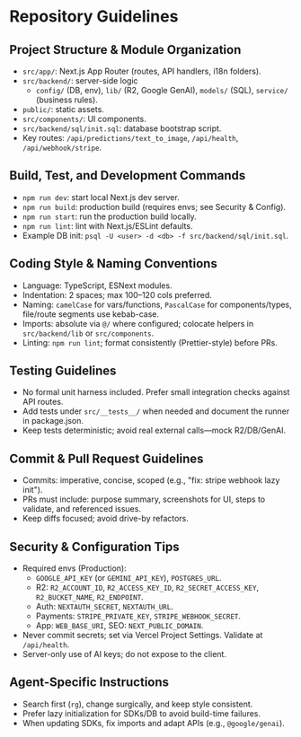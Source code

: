 # Repository Guidelines

## Project Structure & Module Organization
- `src/app/`: Next.js App Router (routes, API handlers, i18n folders).
- `src/backend/`: server-side logic
  - `config/` (DB, env), `lib/` (R2, Google GenAI), `models/` (SQL), `service/` (business rules).
- `public/`: static assets.
- `src/components/`: UI components.
- `src/backend/sql/init.sql`: database bootstrap script.
- Key routes: `/api/predictions/text_to_image`, `/api/health`, `/api/webhook/stripe`.

## Build, Test, and Development Commands
- `npm run dev`: start local Next.js dev server.
- `npm run build`: production build (requires envs; see Security & Config).
- `npm run start`: run the production build locally.
- `npm run lint`: lint with Next.js/ESLint defaults.
- Example DB init: `psql -U <user> -d <db> -f src/backend/sql/init.sql`.

## Coding Style & Naming Conventions
- Language: TypeScript, ESNext modules.
- Indentation: 2 spaces; max 100–120 cols preferred.
- Naming: `camelCase` for vars/functions, `PascalCase` for components/types, file/route segments use kebab-case.
- Imports: absolute via `@/` where configured; colocate helpers in `src/backend/lib` or `src/components`.
- Linting: `npm run lint`; format consistently (Prettier-style) before PRs.

## Testing Guidelines
- No formal unit harness included. Prefer small integration checks against API routes.
- Add tests under `src/__tests__/` when needed and document the runner in package.json.
- Keep tests deterministic; avoid real external calls—mock R2/DB/GenAI.

## Commit & Pull Request Guidelines
- Commits: imperative, concise, scoped (e.g., "fix: stripe webhook lazy init").
- PRs must include: purpose summary, screenshots for UI, steps to validate, and referenced issues.
- Keep diffs focused; avoid drive-by refactors.

## Security & Configuration Tips
- Required envs (Production):
  - `GOOGLE_API_KEY` (or `GEMINI_API_KEY`), `POSTGRES_URL`.
  - R2: `R2_ACCOUNT_ID`, `R2_ACCESS_KEY_ID`, `R2_SECRET_ACCESS_KEY`, `R2_BUCKET_NAME`, `R2_ENDPOINT`.
  - Auth: `NEXTAUTH_SECRET`, `NEXTAUTH_URL`.
  - Payments: `STRIPE_PRIVATE_KEY`, `STRIPE_WEBHOOK_SECRET`.
  - App: `WEB_BASE_URI`, SEO: `NEXT_PUBLIC_DOMAIN`.
- Never commit secrets; set via Vercel Project Settings. Validate at `/api/health`.
- Server-only use of AI keys; do not expose to the client.

## Agent-Specific Instructions
- Search first (`rg`), change surgically, and keep style consistent.
- Prefer lazy initialization for SDKs/DB to avoid build-time failures.
- When updating SDKs, fix imports and adapt APIs (e.g., `@google/genai`).
